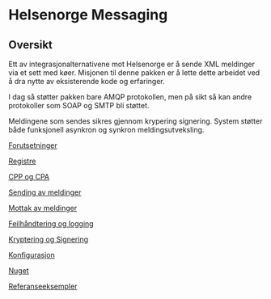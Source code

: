 # Helsenorge Messaging

## Oversikt

Ett av integrasjonalternativene mot Helsenorge er å sende XML meldinger via et sett med køer. Misjonen til denne pakken er å lette dette arbeidet ved å dra nytte av eksisterende kode og erfaringer.

I dag så støtter pakken bare AMQP protokollen, men på sikt så kan andre protokoller som SOAP og SMTP bli støttet.   

Meldingene som sendes sikres gjennom krypering signering. System støtter både funksjonell asynkron og synkron meldingsutveksling.

[Forutsetninger](Documentation/Forutsetninger.md "Forutsetninger")

[Registre](Documentation/Registre.md "Registere")

[CPP og CPA](Documentation/CPPA.md "CPP og CPA")

[Sending av meldinger](Documentation/SendeMeldinger.md "Sending av meldinger")

[Mottak av meldinger](Documentation/MottaMeldinger.md "Mottak av meldinger")

[Feilhåndtering og logging](Documentation/FeilOgLogging.md "Feilhåndtering og logging")

[Kryptering og Signering](Documentation/KrypteringOgSignering.md "Kryptering og Signering")

[Konfigurasjon](Documentation/Konfigurasjon.md "Konfigurasjon")

[Nuget](Documentation/Nuget.md "Nuget")

[Referanseeksempler](Documentation/ReferanseEksempler.md "Referanseeksempler")